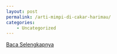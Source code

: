 ```yaml
---
layout: post
permalink: /arti-mimpi-di-cakar-harimau/
categories:
    - Uncategorized
---
```


[Baca Selengkapnya](/06)